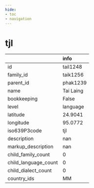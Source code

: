 ```yaml
---
hide:
- toc
- navigation
---
```

# tjl
|                      | info      |
|:---------------------|:----------|
| id                   | tail1248  |
| family_id            | taik1256  |
| parent_id            | phak1239  |
| name                 | Tai Laing |
| bookkeeping          | False     |
| level                | language  |
| latitude             | 24.9041   |
| longitude            | 95.0772   |
| iso639P3code         | tjl       |
| description          | nan       |
| markup_description   | nan       |
| child_family_count   | 0         |
| child_language_count | 0         |
| child_dialect_count  | 0         |
| country_ids          | MM        |